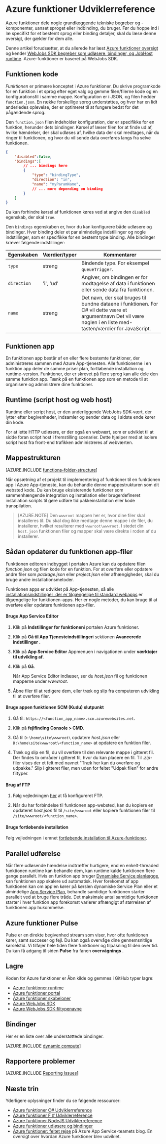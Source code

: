 <properties
    pageTitle="Azure funktioner Udviklerreference | Microsoft Azure"
    description="Forstå Azure funktioner begreber og -komponenter, der er fælles for alle sprog og bindinger."
    services="functions"
    documentationCenter="na"
    authors="christopheranderson"
    manager="erikre"
    editor=""
    tags=""
    keywords="Azure-funktioner, funktioner, behandling af hændelse, webhooks, dynamisk Beregn, ikke-serverbaseret arkitektur"/>

<tags
    ms.service="functions"
    ms.devlang="multiple"
    ms.topic="reference"
    ms.tgt_pltfrm="multiple"
    ms.workload="na"
    ms.date="05/13/2016"
    ms.author="chrande"/>

# <a name="azure-functions-developer-reference"></a>Azure funktioner Udviklerreference

Azure funktioner dele nogle grundlæggende tekniske begreber og -komponenter, uanset sproget eller indbinding, du bruger. Før du hoppe ind i læ specifikt for et bestemt sprog eller binding detaljer, skal du læse denne oversigt, der gælder for dem alle.

Denne artikel forudsætter, at du allerede har læst [Azure funktioner oversigt](functions-overview.md) og kender [WebJobs SDK begreber som udløsere, bindinger, og JobHost runtime](../app-service-web/websites-dotnet-webjobs-sdk.md). Azure-funktioner er baseret på WebJobs SDK. 


## <a name="function-code"></a>Funktionen kode

*Funktionen* er primære konceptet i Azure funktioner. Du skrive programkode for en funktion i et sprog efter eget valg og gemme filen/filerne kode og en konfigurationsfil i samme mappe. Konfiguration er i JSON, og filen hedder `function.json`. En række forskellige sprog understøttes, og hver har en lidt anderledes oplevelse, der er optimeret til at fungere bedst for det pågældende sprog. 

Den `function.json` filen indeholder konfiguration, der er specifikke for en funktion, herunder dets bindinger. Kørsel af læser filen for at finde ud af, hvilke hændelser, der skal udløses af, hvilke data der skal medtages, når du ringer til funktionen, og hvor du vil sende data overføres langs fra selve funktionen. 

```json
{
    "disabled":false,
    "bindings":[
        // ... bindings here
        {
            "type": "bindingType",
            "direction": "in",
            "name": "myParamName",
            // ... more depending on binding
        }
    ]
}
```

Du kan forhindre kørsel af funktionen køres ved at angive den `disabled` egenskab, der skal `true`.

Den `bindings` egenskaben er, hvor du kan konfigurere både udløsere og bindinger. Hver binding deler et par almindelige indstillinger og nogle indstillinger, som er specifikke for en bestemt type binding. Alle bindinger kræver følgende indstillinger:

|Egenskaben|Værdier/typer|Kommentarer|
|---|-----|------|
|`type`|streng|Bindende type. For eksempel `queueTrigger`.
|`direction`|'i', 'ud'| Angiver, om bindingen er for modtagelse af data i funktionen eller sende data fra funktionen.
| `name` | streng | Det navn, der skal bruges til bundne dataene i funktionen. For C# vil dette være et argumentnavn Det vil være nøglen i en liste med-tasten/værdier for JavaScript.

## <a name="function-app"></a>Funktionen app

En funktionen app består af en eller flere bestemte funktioner, der administreres sammen med Azure App-tjenesten. Alle funktionerne i en funktion app deler de samme priser plan, fortløbende installation og runtime-version. Funktioner, der er skrevet på flere sprog kan alle dele den samme funktion app. Tænk på en funktionen app som en metode til at organisere og administrere dine funktioner. 

## <a name="runtime-script-host-and-web-host"></a>Runtime (script host og web host)

Runtime eller script host, er den underliggende WebJobs SDK-vært, der lytter efter begivenheder, indsamler og sender data og i sidste ende kører din kode. 

For at lette HTTP udløsere, er der også en webvært, som er udviklet til at sidde foran script host i fremstilling scenarier. Dette hjælper med at isolere script host fra front-end trafikken administreres af webværten.

## <a name="folder-structure"></a>Mappestrukturen

[AZURE.INCLUDE [functions-folder-structure](../../includes/functions-folder-structure.md)]

Når opsætning af et projekt til implementering af funktioner til en funktionen app i Azure App-tjeneste, kan du behandle denne mappestrukturen som dit websted kode. Du kan bruge eksisterende funktioner som sammenhængende integration og installation eller brugerdefineret installation scripts til gøre udføre tid pakkeinstallation eller kode transpilation.

>[AZURE.NOTE] Den `wwwroot` mappen her er, hvor dine filer skal installeres til. Du skal dog ikke medtage denne mappe i de filer, du installerer, hvilket resulterer med `wwwroot\wwwroot`. I stedet din `host.json` funktionen filer og mapper skal være direkte i roden af du installerer.

## <a id="fileupdate"></a>Sådan opdaterer du funktionen app-filer

Funktionen editoren indbygget i portalen Azure kan du opdatere filen *function.json* og filen kode for en funktion. For at overføre eller opdatere andre filer som *package.json* eller *project.json* eller afhængigheder, skal du bruge andre installationsmetoder.

Funktionen apps er udviklet på App-tjenesten, så alle [installationsindstillinger, der er tilgængelige til standard webapps](../app-service-web/web-sites-deploy.md) er tilgængelige for funktionen-apps. Her er nogle metoder, du kan bruge til at overføre eller opdatere funktionen app-filer. 

#### <a name="to-use-app-service-editor"></a>Bruge App Service Editor

1. Klik på **Indstillinger for funktionen**i portalen Azure funktioner.

2. Klik på **Gå til App Tjenesteindstillinger**i sektionen **Avancerede indstillinger** .

3. Klik på **App Service Editor** Appmenuen i navigationen under **værktøjer til udvikling af**.

4.  Klik på **Gå**.

    Når App Service Editor indlæser, ser du *host.json* fil og funktionen mapperne under *wwwroot*. 

5. Åbne filer til at redigere dem, eller træk og slip fra computeren udvikling til at overføre filer.

#### <a name="to-use-the-function-apps-scm-kudu-endpoint"></a>Bruge appen funktionen SCM (Kudu) slutpunkt

1. Gå til: `https://<function_app_name>.scm.azurewebsites.net`.

2. Klik på **fejlfinding Console > CMD**.

3. Gå til `D:\home\site\wwwroot\` opdatere *host.json* eller `D:\home\site\wwwroot\<function_name>` at opdatere en funktion filer.

4. Træk og slip en fil, du vil overføre til den relevante mappe i gitteret fil. Der findes to områder i gitteret fil, hvor du kan placere en fil. Til *.zip-* filer vises der et felt med navnet "Træk her kan du overføre og udpakke." Slip i gitteret filer, men uden for feltet "Udpak filen" for andre filtyper.

#### <a name="to-use-ftp"></a>Brug af FTP

1. Følg vejledningen [her](../app-service-web/web-sites-deploy.md#ftp) at få konfigureret FTP.

2. Når du har forbindelse til funktionen app-websted, kan du kopiere en opdateret *host.json* fil til `/site/wwwroot` eller kopiere funktionen filer til `/site/wwwroot/<function_name>`.

#### <a name="to-use-continuous-deployment"></a>Bruge fortløbende installation

Følg vejledningen i emnet [fortløbende installation til Azure-funktioner](functions-continuous-deployment.md).

## <a name="parallel-execution"></a>Parallel udførelse

Når flere udløsende hændelse indtræffer hurtigere, end en enkelt-threaded funktionen runtime kan behandle dem, kan runtime kalde funktionen flere gange parallelt.  Hvis en funktion app bruger [Dynamiske Service planlægge](functions-scale.md#dynamic-service-plan), kan funktionen app skalere ud automatisk.  Hver forekomst af app funktionen kan om app'en kører på kørslen dynamiske Service Plan eller et almindelige [App Service Plan](../app-service/azure-web-sites-web-hosting-plans-in-depth-overview.md), behandle samtidige funktionen starter parallelt ved at bruge flere tråde.  Det maksimale antal samtidige funktionen starter i hver funktion app forekomst varierer afhængigt af størrelsen af funktionen app hukommelse. 

## <a name="azure-functions-pulse"></a>Azure funktioner Pulse  

Pulse er en direkte begivenhed stream som viser, hvor ofte funktionen kører, samt succeser og fejl. Du kan også overvåge dine gennemsnitlige kørselstid. Vi tilføjer hele tiden flere funktioner og tilpasning til den over tid. Du kan få adgang til siden **Pulse** fra fanen **overvågnings** .

## <a name="repositories"></a>Lagre

Koden for Azure funktioner er Åbn kilde og gemmes i GitHub typer lagre:

* [Azure funktioner runtime](https://github.com/Azure/azure-webjobs-sdk-script/)
* [Azure funktioner portal](https://github.com/projectkudu/AzureFunctionsPortal)
* [Azure funktioner skabeloner](https://github.com/Azure/azure-webjobs-sdk-templates/)
* [Azure WebJobs SDK](https://github.com/Azure/azure-webjobs-sdk/)
* [Azure WebJobs SDK filtypenavne](https://github.com/Azure/azure-webjobs-sdk-extensions/)

## <a name="bindings"></a>Bindinger

Her er en liste over alle understøttede bindinger.

[AZURE.INCLUDE [dynamic compute](../../includes/functions-bindings.md)]

## <a name="reporting-issues"></a>Rapportere problemer

[AZURE.INCLUDE [Reporting Issues](../../includes/functions-reporting-issues.md)] 

## <a name="next-steps"></a>Næste trin

Yderligere oplysninger finder du se følgende ressourcer:

* [Azure funktioner C# Udviklerreference](functions-reference-csharp.md)
* [Azure funktioner F # Udviklerreference](functions-reference-fsharp.md)
* [Azure funktioner NodeJS Udviklerreference](functions-reference-node.md)
* [Azure funktioner udløsere og bindinger](functions-triggers-bindings.md)
* [Azure funktioner: feltet rejse](https://blogs.msdn.microsoft.com/appserviceteam/2016/04/27/azure-functions-the-journey/) på Azure App Service-teamets blog. En oversigt over hvordan Azure funktioner blev udviklet.






